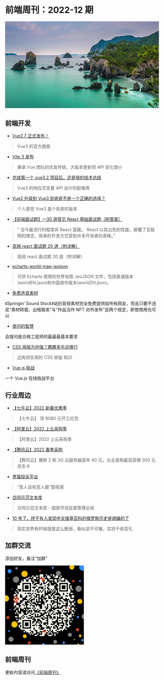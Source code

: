 # 前端周刊：2022-12 期

[![](/img/bing/20220718.jpg?imageMogr2/thumbnail/960x)](https://cn.bing.com/search?q=青海岛)

## 前端开发

- [Vue2.7 正式发布！](https://blog.vuejs.org/posts/vue-2-7-naruto.html)

> Vue3 的官方跳板

- [Vite 3 发布](https://cn.vitejs.dev/guide/migration.html)

> 秉承 Vue 团队的优良传统，大版本更新但 API 变化很小

- [完成第一个 vue3.2 项目后，这是我的技术总结](https://mp.weixin.qq.com/s/S2wxXtdmpFzNv3AopUlNlQ)

> Vue3 的响应式变量 API 设计的挺难用

- [Vue2 升级到 Vue3 到底是不是一个正确的选择？](https://mp.weixin.qq.com/s/HlOT2_5iozX7woY5PnJRiw)

> 个人感觉 Vue3 是个失败的版本

- [【前端面试题】—30 道常见 React 基础面试题（附答案）](https://mp.weixin.qq.com/s/lAQP3wNVuHpp-mt_RAqK1A)

> “ 当今最流行的框架非 React 莫属。 React 以其岀色的性能，颠覆了互联网的理念，简单的开发方式受到许多开发者的青睐。”

- [高频 react 面试题 20 道（附详解）](https://mp.weixin.qq.com/s/WLax8espsX_ICpHLIEUAjA)

> 高频 react 面试题 20 道（附详解）

- [echarts-world-map-jeojson](https://github.com/tower1229/echarts-world-map-jeojson)

> 可供 Echarts 使用的世界地图 JeoJSON 文件，包括普通版本(worldEN.json)和中国居中版本(worldZH.json)。

- [免费声音素材](https://www.springin.org/sound-stock/)

《Springin’ Sound Stock》站的音频素材完全免费提供给所有网友，而且只要不违反“素材转载、出租贩卖”与“作品当作 NFT 对外发布”这两个规定，即使商用也可以

- [提问的智慧](https://github.com/ryanhanwu/How-To-Ask-Questions-The-Smart-Way/blob/main/README-zh_CN.md)

会提问是合格工程师的最最最基本要求

- [CSS 排版为何强？瞧瞧多牛这换行](https://www.zhangxinxu.com/wordpress/2022/06/css-line-break-word-wrap-all/)

> 边角但实用的 CSS 排版 知识

- [Vue.js 挑战](https://cn-vuejs-challenges.netlify.app/)

一个 Vue.js 在线挑战平台

## 行业周边

- [【七牛云】2022 新春优惠季](https://s.qiniu.com/mIzQNn)

> 【七牛云】 领 8080 元开工红包

- [【阿里云】2022 上云采购季](https://www.aliyun.com/minisite/goods?taskPkg=2022cgj&pkgSid=290788&userCode=y31qmczl)

> 【阿里云】2022 上云采购季

- [【腾讯云】2022 春季采购](https://curl.qcloud.com/qBTP1dai)

> 【腾讯云】爆款 2 核 2G 云服务器首年 40 元，企业首购最高获赠 300 元京东卡

- [黑猫投诉平台](https://tousu.sina.com.cn/)

> “恶人自有恶人磨”既视感

- [合同示范文本库](https://cont.12315.cn/)

> 合同示范文本库 - 国家市场监督管理总局

- [10 年了，终于有人发现中文维基百科的俄罗斯历史是胡编的了](https://www.cnbeta.com/articles/tech/1288101.htm)

> 现实世界有时候就是这么脆弱，看似坚不可摧，实则千疮百孔

## 加群交流

添加好友，备注“加群”

![refned_x](/img/a/refined-x.jpg)

## 前端周刊

更新内容请访问[《前端周刊》](https://frontend-weekly.com/)
